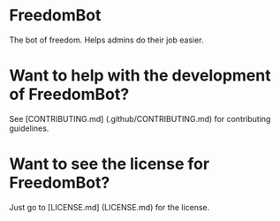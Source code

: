 # FreedomBot #
The bot of freedom. Helps admins do their job easier.

# Want to help with the development of FreedomBot? #
See [CONTRIBUTING.md] (.github/CONTRIBUTING.md) for contributing guidelines.

# Want to see the license for FreedomBot? #
Just go to [LICENSE.md] (LICENSE.md) for the license.
